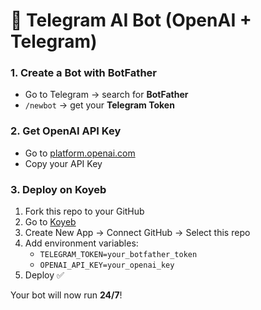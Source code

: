 # 🚀 Telegram AI Bot (OpenAI + Telegram)

### 1. Create a Bot with BotFather
- Go to Telegram → search for **BotFather**
- `/newbot` → get your **Telegram Token**

### 2. Get OpenAI API Key
- Go to [platform.openai.com](https://platform.openai.com)
- Copy your API Key

### 3. Deploy on Koyeb
1. Fork this repo to your GitHub
2. Go to [Koyeb](https://www.koyeb.com)
3. Create New App → Connect GitHub → Select this repo
4. Add environment variables:
   - `TELEGRAM_TOKEN=your_botfather_token`
   - `OPENAI_API_KEY=your_openai_key`
5. Deploy ✅

Your bot will now run **24/7**!
